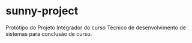 # sunny-project
Protótipo do Projeto Integrador do curso Técnico de desenvolvimento de sistemas para conclusão de curso.
